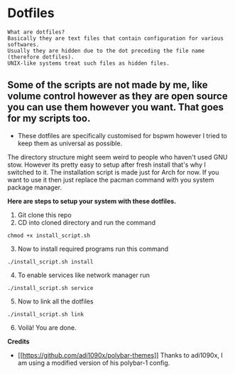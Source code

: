 # Dotfiles
    What are dotfiles?
    Basically they are text files that contain configuration for various softwares.
    Usually they are hidden due to the dot preceding the file name (therefore dotfiles).
    UNIX-like systems treat such files as hidden files.

## Some of the scripts are not made by me, like volume control however as they are open source you can use them however you want. That goes for my scripts too.

* These dotfiles are specifically customised for bspwm however I tried to keep them as universal as possible.

The directory structure might seem weird to people who haven't used GNU stow.
However its pretty easy to setup after fresh install that's why I switched to it. The installation script is made just for Arch for now. 
If you want to use it then just replace the pacman command with you system package manager.


**Here are steps to setup your system with these dotfiles.**

1. Git clone this repo
2. CD into cloned directory and run the command
```shell
chmod +x install_script.sh
```
3. Now to install required programs run this command 
```shell
./install_script.sh install
```
4. To enable services like network manager run
```shell
./install_script.sh service
```
5. Now to link all the dotfiles
```shell
./install_script.sh link
```
6. Voilà! You are done.

**Credits**
- [[https://github.com/adi1090x/polybar-themes]] Thanks to adi1090x, I am using a modified version of his polybar-1 config.

